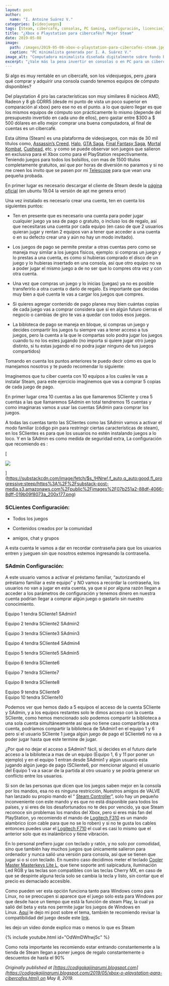 ```yaml
---
layout: post
author:
  name: "I. Antoine Suárez V."
categories: [videojuegos]
tags: [Steam, cibercafé, consolas, PC Gaming, configuración, licencias]
title: "¿Xbox o Playstation para cibercafés? Mejor Steam"
date: 2019-05-08
image:
  path: /images/2019-05-08-xbox-o-playstation-para-cibercafes-steam.jpg
  caption: "PC minimalista generada por I. A. Suárez V."
image_alt: "Computadora minimalista diseñada digitalmente sobre fondo blanco"
excerpt: "¿Vale más la pena invertir en consolas o en PC para un cibercafé? En este artículo te explico por qué Steam es la mejor opción para ofrecer videojuegos en tu negocio, incluyendo licencias, configuraciones y recomendaciones de hardware."
---
```



Si algo es muy rentable en un cibercafé, son los videojuegos, pero ¿para qué comprar y adquirir una consola cuando tenemos equipos de cómputo disponibles?

Del playstation 4 pro las características son muy similares 8 núcleos AMD, Radeon y 8 gb GDRR5 (desde mi punto de vista un poco superior en comparación al xbox) pero ese no es el punto. a lo que quiero llegar es que los mismos equipos de cómputo son prácticamente lo mismo (depende del presupuesto invertido en cada uno de ellos), pero gastar entre $300 a $ 500 dólares en ello mejor comprar una buena computadora, al final de cuentas es un cibercafé.

Esta última (Steam) es una plataforma de videojuegos, con más de 30 mil títulos como, [Assassin’s Creed](https://store.steampowered.com/app/33230/Assassins_Creed_2_Deluxe_Edition/), [Halo](https://store.steampowered.com/app/459220/Halo_Wars_Definitive_Edition/), [GTA Saga](https://store.steampowered.com/app/271590/Grand_Theft_Auto_V/), [Final Fantasy Saga](https://store.steampowered.com/app/39210/FINAL_FANTASY_XIV_Online/), [Mortal Kombat](https://store.steampowered.com/app/976310/Mortal_Kombat11/), [Cuphead](https://store.steampowered.com/app/268910/Cuphead/), etc. y como se puede observar son juegos que salieron en exclusiva para el Xbox como para el PlayStation respectivamente. Teniendo juegos para todos los bolsillos, con mas de 1500 títulos completamente gratuitos, así que por horas de diversión no paramos y si no me creen los invito que se pasen por mi [Telescope](http://telesco.pe/KajiiNarumiChannel) para que vean una pequeña probada.

En primer lugar es necesario descargar el cliente de Steam desde la [página oficial](https://store.steampowered.com/about/) (en ubuntu 19.04 la versión de apt me genera error)

Una vez instalado es necesario crear una cuenta, ten en cuenta los siguientes puntos:

- Ten en presente que es necesario una cuenta para poder jugar cualquier juego ya sea de pago o gratuito, o incluso los de regalo, así que necesitaras una cuenta por cada equipo (en caso de que 2 usuarios quieran jugar y rentan 2 equipos van a tener que acceder a una cuenta o en su defecto crear una y aún no hay un modo invitado).
    
- Los juegos de pago se permite prestar a otras cuentas pero como se maneja muy similar a los juegos físicos, ejemplo: si compras un juego y lo prestas a una cuenta, es como si hubieras comprado el disco de un juego y lo hubieras insertado en una consola, así que otro equipo no va a poder jugar el mismo juego a de no ser que lo compres otra vez y con otra cuenta.
    
- Una vez que compras un juego y lo inicias (juegas) ya no es posible transferirlo a otra cuenta o darlo de regalo. Es importante que decidas muy bien a qué cuenta le vas a cargar los juegos que compres.
    
- Si quieres agregar contenido de pago planea muy bien cuántas copias de cada juego vas a comprar considera que si en algún futuro cierras el negocio o cambias de giro te vas a quedar con todos esos juegos.
    
- La bibloteca de pago se maneja en bloque, si compras un juego y decides compartir los juegos tu siempre vas a tener acceso a tus juegos, pero la cuenta a la que le compartas solo podra jugar los juegos cuando tu no los estes jugando (no importa si quiere jugar otro juego distinto, si tu estas jugando el no podra jugar ninguno de tus juegos compartidos)
    

Tomando en cuenta los puntos anteriores te puedo decir cómo es que lo manejamos nosotros y te puedo recomendar lo siguiente:

Imaginemos que tu ciber cuenta con 10 equipos a los cuales le vas a instalar Steam, para este ejercicio imaginemos que vas a comprar 5 copias de cada juego de pago.

En primer lugar crea 10 cuentas a las que llamaremos SCliente y crea 5 cuentas a las que llamaremos SAdmin en total tendremos 15 cuentas y como imaginaras vamos a usar las cuentas SAdmin para comprar los juegos.

A todas las cuentas tanto las SClientes como las SAdmin vamos a activar el modo familiar (código pin para restringir ciertas características de steam), en los SClientes es para que los usuarios no estén instalando juegos a lo loco. Y en la SAdmin es como medida de seguridad extra, La configuración que recomiendo es :

[

![](https://substackcdn.com/image/fetch/$s_!HNrw!,w_1456,c_limit,f_auto,q_auto:good,fl_progressive:steep/https%3A%2F%2Fsubstack-post-media.s3.amazonaws.com%2Fpublic%2Fimages%2F07b251a2-88df-4066-8dff-019b09f8073a_200x177.png)



](https://substackcdn.com/image/fetch/$s_!HNrw!,f_auto,q_auto:good,fl_progressive:steep/https%3A%2F%2Fsubstack-post-media.s3.amazonaws.com%2Fpublic%2Fimages%2F07b251a2-88df-4066-8dff-019b09f8073a_200x177.png)

### SCLientes Configuración:

- Todos los juegos
    
- Contenidos creados por la comunidad
    
- amigos, chat y grupos
    

A esta cuenta le vamos a dar en recordar contraseña para que los usuarios entren y jueguen sin que nosotros estemos ingresando la contraseña.



### SAdmin Configuración:

A este usuario vamos a activar el préstamo familiar, “autorizando el préstamo familiar a este equipo” y NO vamos a recordar la contraseña, los usuarios no van a jugar en esta cuenta, ya que si por alguna razón llegan a acceder a los parámetros de configuración y tenemos dinero en nuestra cuenta podrían llegar a comprar algún juego o gastarlo sin nuestro conocimiento.


Equipo 1 tendra SCliente1 SAdmin1

Equipo 2 tendra SCliente2 SAdmin2

Equipo 3 tendra SCliente3 SAdmin3

Equipo 4 tendra SCliente4 SAdmin4

Equipo 5 tendra SCliente5 SAdmin5

Equipo 6 tendra SCliente6

Equipo 7 tendra SCliente7

Equipo 8 tendra SCliente8

Equipo 9 tendra SCliente9  
Equipo 10 tendra SCliente10

Podemos ver que hemos dado a 5 equipos el acceso de la cuenta SCliente y SAdmin, y a los equipos restantes solo le dimos acceso con la cuenta SCliente, como hemos mencionado solo podemos compartir la biblioteca a una sola cuenta simultáneamente así que no tiene caso compartirla a otra cuenta, podríamos compartir la biblioteca de SAdmin1 en el equipo 1 y 6 pero si el usuario SCliente 1 juega algún juego de pago el SCliente6 no va a poder jugar hasta que este termine de jugar.

¿Por qué no dejar el acceso a SAdmin? fácil, si decides en el futuro darle acceso a la biblioteca a mas de un equipo (Equipo 1, 6 y 11 por poner un ejemplo) y en el equipo 1 entran desde SAdmin1 y algún usuario esta jugando algún juego de pago (SCliente6, por mencionar alguno) el usuario del Equipo 1 va a sacar de la partida al otro usuario y se podría generar un conflicto entre los usuarios.

Si son de las personas que dicen que los juegos saben mejor en la consola por los mandos, esa no es ninguna restricción, Nuestros amigos de VALVE han lanzado su propio mando el “ [Steam Controller](https://store.steampowered.com/app/353370/Steam_Controller/)”, solo hay un pequeño inconveniente con este mando y es que no está disponible para todos los países, y si eres de los desafortunados no te des por vencido, ya que Steam reconoce sin problemas los mandos del Xbox, pero si eres más fan del PlayStation, yo recomiendo el mando de [Logitech F310](https://www.logitechg.com/es-mx/products/gamepads/f310-gamepad.html) es un mando alambrico (con cable para que no se lo roben) y si no te gusta los cables entonces puedes usar el [Logitech F710](https://www.logitechg.com/es-mx/products/gamepads/f710-wireless-gamepad.html) el cual es casi lo mismo que el anterior solo que es inalámbrico y tiene vibración.

En lo personal prefiero jugar con teclado y ratón, y no solo por comodidad, sino que también hay muchos juegos que únicamente salieron para ordenador y nunca salió una versión para consola, así que se tienen que jugar si o si con teclado. En nuestro caso decidimos meter el teclado [Cooler Master Masterkeys Lite L](https://www.coolermaster.com/catalog/peripheral/keyboards/masterkeys-lite-l-combo-rgb/), que tiene soporte anti salpicadura, iluminación Led RGB y las teclas son compatibles con las teclas Cherry MX, en caso de que se despinte alguna tecla solo se cambia la tecla y listo, sin contar que el precio es demaciado accesible.

Como pueden ver esta opción funciona tanto para Windows como para Linux, no se preocupen si aparece que el juego solo esta para Windows por que desde hace un tiempo que está la función de steam Play, la cual ya salió del beta y esta nos permite jugar los juegos de Windows en Linux. [Aquí](https://diariokajiinarumi.blogspot.com/2018/08/steam-play.html) le dejo mi post sobre el tema, también te recomiendo revisar la compatibilidad del juego desde este [link](https://www.protondb.com/).

les dejo un video donde explico mas o menos lo que es Steam

{% include youtube.html id="OdWmDWhwj5c" %}

Como nota importante les recomiendo estar entrando constantemente a la tienda de Steam llegan a poner juegos de regalo constantemente o descuentos de hasta el 90%

_Originally published at [https://codigokajiinarumi.blogspot.com](https://codigokajiinarumi.blogspot.com/2019/05/xbox-o-playstation-para-cibercafes.html) on May 8, 2019._